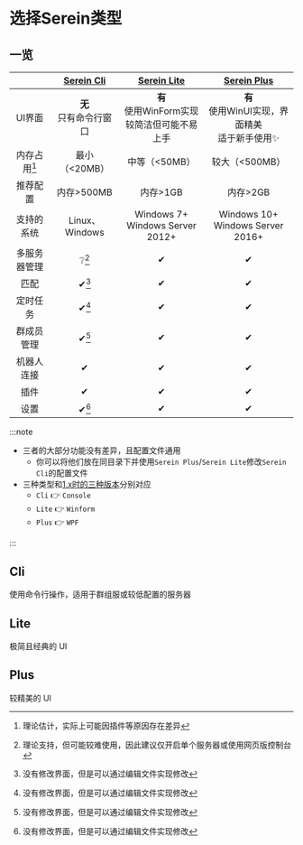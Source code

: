 # 选择Serein类型

## 一览

|              |    [Serein Cli](#cli)     |                 [Serein Lite](#lite)                 |                 [Serein Plus](#plus)                 |
| :----------: | :-----------------------: | :--------------------------------------------------: | :--------------------------------------------------: |
|    UI界面    | **无** <br>只有命令行窗口 | **有** <br>  使用WinForm实现<br>较简洁但可能不易上手 | **有** <br> 使用WinUI实现，界面精美<br>适于新手使用✨ |
| 内存占用[^1] |       最小（<20MB）       |                    中等（<50MB）                     |                    较大（<500MB）                    |
|   推荐配置   |        内存>500MB         |                       内存>1GB                       |                       内存>2GB                       |
|  支持的系统  |      Linux、Windows       |        Windows 7+  <br> Windows Server 2012+         |        Windows 10+ <br> Windows Server 2016+         |
| 多服务器管理 |           ❔[^2]           |                          ✔                           |                          ✔                           |
|     匹配     |           ✔[^3]           |                          ✔                           |                          ✔                           |
|   定时任务   |           ✔[^3]           |                          ✔                           |                          ✔                           |
|  群成员管理  |           ✔[^3]           |                          ✔                           |                          ✔                           |
|  机器人连接  |             ✔             |                          ✔                           |                          ✔                           |
|     插件     |             ✔             |                          ✔                           |                          ✔                           |
|     设置     |           ✔[^3]           |                          ✔                           |                          ✔                           |

[^1]: 理论估计，实际上可能因插件等原因存在差异

[^2]: 理论支持，但可能较难使用，因此建议仅开启单个服务器或使用网页版控制台

[^3]: 没有修改界面，但是可以通过编辑文件实现修改

:::note

- 三者的大部分功能没有差异，且配置文件通用
  - 你可以将他们放在同目录下并使用`Serein Plus`/`Serein Lite`修改`Serein Cli`的配置文件
- 三种类型和[1.x时的三种版本](/docs/1.x/tutorial/differenceBetweenVersions)分别对应
  - `Cli` 👉 `Console`
  - `Lite` 👉 `Winform`
  - `Plus` 👉 `WPF`

:::

## Cli

使用命令行操作，适用于群组服或较低配置的服务器

## Lite

极简且经典的 UI

## Plus

较精美的 UI
